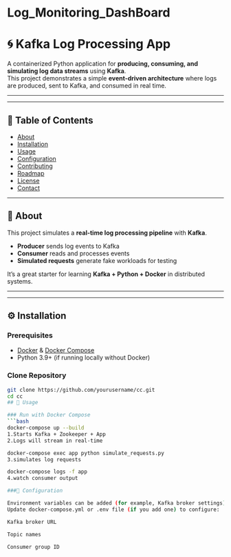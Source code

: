 # Log_Monitoring_DashBoard
# 🌀 Kafka Log Processing App

A containerized Python application for **producing, consuming, and simulating log data streams** using **Kafka**.  
This project demonstrates a simple **event-driven architecture** where logs are produced, sent to Kafka, and consumed in real time.

---


---

## 📑 Table of Contents
- [About](#-about)    
- [Installation](#-installation)  
- [Usage](#-usage)  
- [Configuration](#-configuration)  
- [Contributing](#-contributing)  
- [Roadmap](#-roadmap)  
- [License](#-license)  
- [Contact](#-contact)  

---

## 📖 About
This project simulates a **real-time log processing pipeline** with **Kafka**.  
- **Producer** sends log events to Kafka  
- **Consumer** reads and processes events  
- **Simulated requests** generate fake workloads for testing  

It’s a great starter for learning **Kafka + Python + Docker** in distributed systems.

---

---

## ⚙️ Installation

### Prerequisites
- [Docker](https://docs.docker.com/get-docker/) & [Docker Compose](https://docs.docker.com/compose/)  
- Python 3.9+ (if running locally without Docker)

### Clone Repository
```bash
git clone https://github.com/yourusername/cc.git
cd cc
## 🚀 Usage

### Run with Docker Compose
```bash
docker-compose up --build
1.Starts Kafka + Zookeeper + App
2.Logs will stream in real-time

docker-compose exec app python simulate_requests.py
3.simulates log requests

docker-compose logs -f app
4.watch consumer output

###🔧 Configuration

Environment variables can be added (for example, Kafka broker settings).
Update docker-compose.yml or .env file (if you add one) to configure:

Kafka broker URL

Topic names

Consumer group ID

